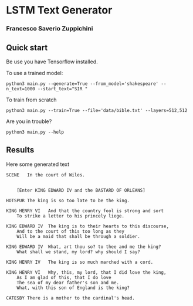 # LSTM Text Generator
### Francesco Saverio Zuppichini

## Quick start

Be use you have Tensorflow installed.

To use a trained model:

```
python3 main.py --generate=True --from_model='shakespeare' --n_text=1000 --start_text="SIR "
```
To train from scratch

```
python3 main.py --train=True --file='data/bible.txt' --layers=512,512
```
Are you in trouble?

```
python3 main,py --help
```
## Results
Here some generated text
```
SCENE	In the court of Wiles.


	[Enter KING EDWARD IV and the BASTARD OF ORLEANS]

HOTSPUR	The king is so too late to be the king.

KING HENRY VI	And that the country fool is strong and sort
	To strike a letter to his princely liege.

KING EDWARD IV	The king is to their hearts to this discourse,
	And to the court of this too long as they
	Will be a maid that shall be through a soldier.

KING EDWARD IV	What, art thou so? to thee and me the king?
	What shall we stand, my lord? why should I say?

KING HENRY IV	The king is so much marched with a cord.

KING HENRY VI	Why, this, my lord, that I did love the king,
	As I am glad of this, that I do love
	The sea of my dear father's son and me.
	What, with this son of England is the king?

CATESBY	There is a mother to the cardinal's head.
```
